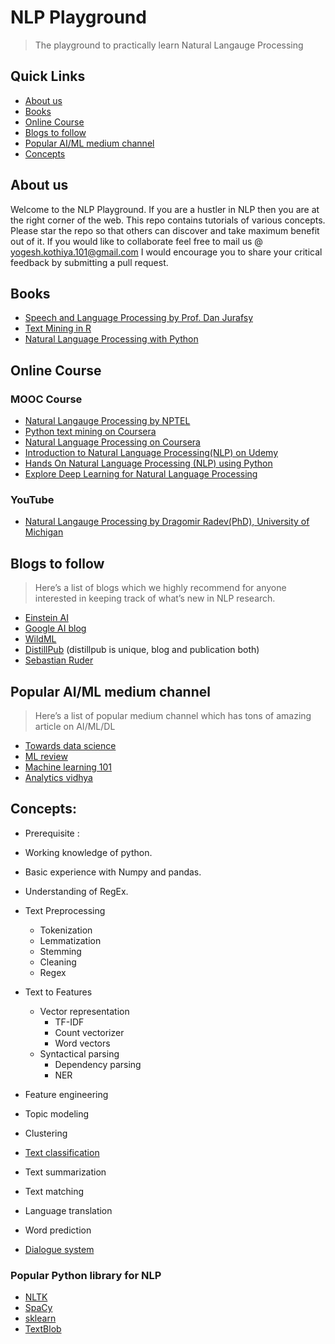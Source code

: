 # NLP Playground
> The playground to practically learn Natural Langauge Processing

## Quick Links
- [About us](#about-us)
- [Books](#books)
- [Online Course](#online-course)
- [Blogs to follow](#blogs-to-follow)
- [Popular AI/ML medium channel](#popular-ai/ml-medium-channel)
- [Concepts](#concepts)

## About us
Welcome to the NLP Playground. If you are a hustler in NLP then you are at the right corner of the web. This repo contains tutorials of various concepts.
Please star the repo so that others can discover and take maximum benefit out of it.
If you would like to collaborate feel free to mail us @ yogesh.kothiya.101@gmail.com
I would encourage you to share your critical feedback by submitting a pull request.

## Books
- [Speech and Language Processing by Prof. Dan Jurafsy](https://web.stanford.edu/~jurafsky/slp3/)
- [Text Mining in R](https://www.tidytextmining.com)
- [Natural Language Processing with Python](https://www.nltk.org/book/)

## Online Course
### MOOC Course
- [Natural Langauge Processing by NPTEL](https://nptel.ac.in/courses/106101007/1)
- [Python text mining on Coursera](https://www.coursera.org/learn/python-text-mining)
- [Natural Language Processing on Coursera](https://www.coursera.org/learn/language-processing)
- [Introduction to Natural Language Processing(NLP) on Udemy](https://www.udemy.com/natural-language-processing/)
- [Hands On Natural Language Processing (NLP) using Python](https://www.udemy.com/hands-on-natural-language-processing-using-python/)
- [Explore Deep Learning for Natural Language Processing](https://trailhead.salesforce.com/en/content/learn/trails/explore-deep-learning-for-nlp)

### YouTube
- [Natural Langauge Processing by Dragomir Radev(PhD), University of Michigan](https://www.youtube.com/playlist?list=PLLssT5z_DsK8BdawOVCCaTCO99Ya58ryR)

## Blogs to follow
> Here’s a list of blogs which we highly recommend for anyone interested in keeping track of what’s new in NLP research.
- [Einstein AI](https://einstein.ai/research)
- [Google AI blog](https://ai.googleblog.com/)
- [WildML](http://www.wildml.com/)
- [DistillPub](https://distill.pub/) (distillpub is unique, blog and publication both)
- [Sebastian Ruder](http://ruder.io/)

## Popular AI/ML medium channel
> Here’s a list of popular medium channel which has tons of amazing article on AI/ML/DL
- [Towards data science](https://towardsdatascience.com/)
- [ML review](https://medium.com/mlreview)
- [Machine learning 101](https://medium.com/machine-learning-101)
- [Analytics vidhya](https://medium.com/analytics-vidhya)

## Concepts:
- Prerequisite :
 -	Working knowledge of python.
 - 	Basic experience with Numpy and pandas.
 - 	Understanding of RegEx.

- Text Preprocessing
	- Tokenization
	- Lemmatization
	- Stemming
	- Cleaning
	- Regex

- Text to Features
	- Vector representation
		- TF-IDF
		- Count vectorizer
		- Word vectors
	- Syntactical parsing
		- Dependency parsing
		- NER

- Feature engineering
- Topic modeling
- Clustering
- [Text classification](https://github.com/kothiyayogesh/NLP-Playground/tree/master/Concepts/Text%20classification)
- Text summarization
- Text matching
- Language translation
- Word prediction
- [Dialogue system](http://web.stanford.edu/class/cs20si/lectures/slides_13.pdf)


### Popular Python library for NLP
- [NLTK](https://www.nltk.org/)
- [SpaCy](https://spacy.io/)
- [sklearn](https://scikit-learn.org/stable/)
- [TextBlob](https://textblob.readthedocs.io/en/dev/)

